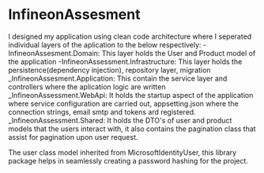 # InfineonAssesment
I designed my application using clean code architecture where I seperated individual layers of the aplication to the below respectively:
-InfineonAssesment.Domain: This layer holds the User and Product model of the application
-InfineonAssessment.Infrastructure: This layer holds the persistence(dependency injection), repository layer, migration
_InfineonAssesment.Application: This contain the service layer and controllers where the aplication logic are written
_InfineonAssessment.WebApi: It holds the startup aspect of the application where service configuration are carried out, appsetting.json where the connection strings, email smtp and tokens ard registered.
_InfineonAssessment.Shared: It holds the DTO's of user and product models that the users interact with, it also contains the pagination class that assist for pagination upon user request.

The user class model inherited from MicrosoftIdentityUser, this library package helps in seamlessly creating a password hashing for the project.
